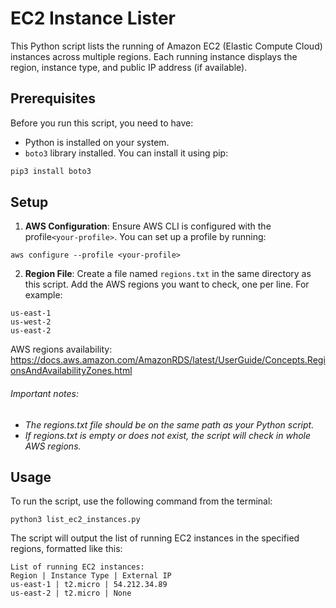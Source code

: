 # EC2 Instance Lister

This Python script lists the running of Amazon EC2 (Elastic Compute Cloud) instances across multiple regions. Each running instance displays the region, instance type, and public IP address (if available).
## Prerequisites

Before you run this script, you need to have:

- Python is installed on your system.
- `boto3` library installed. You can install it using pip:

```bash
pip3 install boto3
```

## Setup

1. **AWS Configuration**: Ensure AWS CLI is configured with the profile`<your-profile>`. You can set up a profile by running:

```
aws configure --profile <your-profile>
```

2. **Region File**: Create a file named `regions.txt` in the same directory as this script. Add the AWS regions you want to check, one per line. For example:

```
us-east-1
us-west-2
us-east-2
```

AWS regions availability:
https://docs.aws.amazon.com/AmazonRDS/latest/UserGuide/Concepts.RegionsAndAvailabilityZones.html
###### Important notes:
- *The regions.txt file should be on the same path as your Python script.*
- *If regions.txt is empty or does not exist, the script will check in whole AWS regions.*
## Usage

To run the script, use the following command from the terminal:

```
python3 list_ec2_instances.py
```

The script will output the list of running EC2 instances in the specified regions, formatted like this:

```
List of running EC2 instances:
Region | Instance Type | External IP
us-east-1 | t2.micro | 54.212.34.89
us-east-2 | t2.micro | None
```